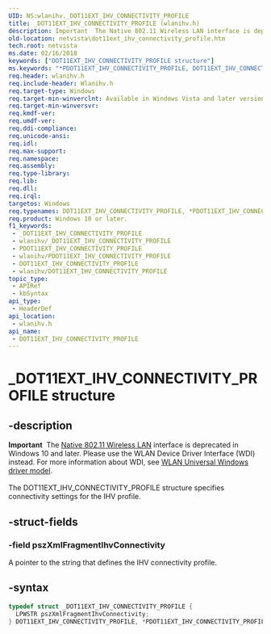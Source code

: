 ```yaml
---
UID: NS:wlanihv._DOT11EXT_IHV_CONNECTIVITY_PROFILE
title: _DOT11EXT_IHV_CONNECTIVITY_PROFILE (wlanihv.h)
description: Important  The Native 802.11 Wireless LAN interface is deprecated in Windows 10 and later.
old-location: netvista\dot11ext_ihv_connectivity_profile.htm
tech.root: netvista
ms.date: 02/16/2018
keywords: ["DOT11EXT_IHV_CONNECTIVITY_PROFILE structure"]
ms.keywords: "*PDOT11EXT_IHV_CONNECTIVITY_PROFILE, DOT11EXT_IHV_CONNECTIVITY_PROFILE, DOT11EXT_IHV_CONNECTIVITY_PROFILE structure [Network Drivers Starting with Windows Vista], Native_802.11_data_types_a0d8e30b-4a72-44d2-a83a-c7b1785f2c8e.xml, PDOT11EXT_IHV_CONNECTIVITY_PROFILE, PDOT11EXT_IHV_CONNECTIVITY_PROFILE structure pointer [Network Drivers Starting with Windows Vista], _DOT11EXT_IHV_CONNECTIVITY_PROFILE, netvista.dot11ext_ihv_connectivity_profile, wlanihv/DOT11EXT_IHV_CONNECTIVITY_PROFILE, wlanihv/PDOT11EXT_IHV_CONNECTIVITY_PROFILE"
req.header: wlanihv.h
req.include-header: Wlanihv.h
req.target-type: Windows
req.target-min-winverclnt: Available in Windows Vista and later versions of the Windows operating   systems.
req.target-min-winversvr: 
req.kmdf-ver: 
req.umdf-ver: 
req.ddi-compliance: 
req.unicode-ansi: 
req.idl: 
req.max-support: 
req.namespace: 
req.assembly: 
req.type-library: 
req.lib: 
req.dll: 
req.irql: 
targetos: Windows
req.typenames: DOT11EXT_IHV_CONNECTIVITY_PROFILE, *PDOT11EXT_IHV_CONNECTIVITY_PROFILE
req.product: Windows 10 or later.
f1_keywords:
 - _DOT11EXT_IHV_CONNECTIVITY_PROFILE
 - wlanihv/_DOT11EXT_IHV_CONNECTIVITY_PROFILE
 - PDOT11EXT_IHV_CONNECTIVITY_PROFILE
 - wlanihv/PDOT11EXT_IHV_CONNECTIVITY_PROFILE
 - DOT11EXT_IHV_CONNECTIVITY_PROFILE
 - wlanihv/DOT11EXT_IHV_CONNECTIVITY_PROFILE
topic_type:
 - APIRef
 - kbSyntax
api_type:
 - HeaderDef
api_location:
 - wlanihv.h
api_name:
 - DOT11EXT_IHV_CONNECTIVITY_PROFILE
---
```


# _DOT11EXT_IHV_CONNECTIVITY_PROFILE structure


## -description

<div class="alert"><b>Important</b>  The <a href="/previous-versions/windows/hardware/wireless/ff560689(v=vs.85)">Native 802.11 Wireless LAN</a> interface is deprecated in Windows 10 and later. Please use the WLAN Device Driver Interface (WDI) instead. For more information about WDI, see <a href="/windows-hardware/drivers/network/wifi-universal-driver-model">WLAN Universal Windows driver model</a>.</div><div> </div>The DOT11EXT_IHV_CONNECTIVITY_PROFILE structure specifies connectivity settings for the IHV
  profile.

## -struct-fields

### -field pszXmlFragmentIhvConnectivity

A pointer to the string that defines the IHV connectivity profile.

## -syntax

```cpp
typedef struct _DOT11EXT_IHV_CONNECTIVITY_PROFILE {
  LPWSTR pszXmlFragmentIhvConnectivity;
} DOT11EXT_IHV_CONNECTIVITY_PROFILE, *PDOT11EXT_IHV_CONNECTIVITY_PROFILE;
```
